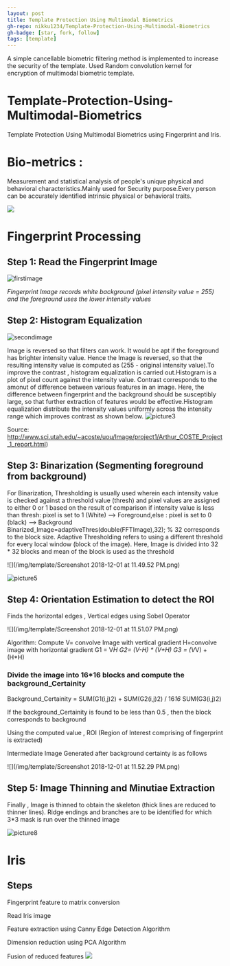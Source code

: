 ```yaml
---
layout: post
title: Template Protection Using Multimodal Biometrics
gh-repo: nikku1234/Template-Protection-Using-Multimodal-Biometrics
gh-badge: [star, fork, follow]
tags: [template]
---
```


A simple cancellable biometric filtering method is implemented to increase the security of the
template. Used Random convolution kernel for encryption of multimodal biometric template.

# Template-Protection-Using-Multimodal-Biometrics
Template Protection Using Multimodal Biometrics using Fingerprint and Iris.


# Bio-metrics :

Measurement and statistical analysis of people's unique physical and behavioral characteristics.Mainly used for Security purpose.Every person can be accurately identified intrinsic physical or behavioral traits.                                                                                                                                                                                                                                                                                                                                                                                                                                                                                                                       

![](/img/template/diagram.png)

# Fingerprint Processing

## Step 1: Read the Fingerprint Image
![firstimage](/img/template/Picture1.png)

*Fingerprint Image records white background (pixel intensity value = 255) and the foreground uses the lower intensity values*

## Step 2: Histogram Equalization
![secondimage](/img/template/Picture2.png)

Image is reversed so that filters can work. It would be apt if the foreground has brighter intensity value. Hence the Image is reversed, so that the resulting intensity value is computed as  (255 - original intensity value).To improve the contrast , histogram equalization is carried out.Histogram is a plot of pixel count against the intensity value. Contrast  corresponds to the amonut of difference between various features in an image. Here, the difference between fingerprint and the background should be susceptibly large, so that further extraction of features would be effective.Histogram equalization distribute the intensity values uniformly across the intensity range which improves contrast as shown below.
![picture3](/img/template/Picture3.png)

Source: http://www.sci.utah.edu/~acoste/uou/Image/project1/Arthur_COSTE_Project_1_report.html)

## Step 3: Binarization (Segmenting foreground from background)
For Binarization, Thresholding is usually used wherein each intensity value is checked against a threshold value (thresh) and pixel values are assigned to either 0 or 1 based on the result of comparison if intensity value is less than thresh: pixel is set to 1 (White) --> Foreground,else : pixel is set to 0 (black) --> Background
Binarized_Image=adaptiveThres(double(FFTImage),32); % 32 corresponds to the block size.
Adaptive Thresholding refers to using a different threshold for every local window (block of the image). Here, Image is divided into 32 * 32 blocks and mean of the block is used as the threshold

![](/img/template/Screenshot 2018-12-01 at 11.49.52 PM.png)

![picture5](/img/template/picture5.png)

## Step 4: Orientation Estimation to detect the ROI 
Finds the horizontal edges , Vertical edges using Sobel Operator

![](/img/template/Screenshot 2018-12-01 at 11.51.07 PM.png)

Algorithm:
Compute 
	V= convolve Image with vertical gradient
	H=convolve image with horizontal gradient
	G1 = V*H
	G2= (V-H) * (V+H)
	G3 = (V*V) + (H*H)
	
### Divide the image into 16*16 blocks and compute the background_Certainity
	
Background_Certainity =  SUM(G1(i,j)2) + SUM(G2(i,j)2) / 16*16* SUM(G3(i,j)2) 	

If the background_Certainity is found to be less than 0.5 , then the block corresponds to background

Using the computed value , ROI (Region of Interest comprising of fingerprint is extracted)

Intermediate Image Generated after background certainty is as follows

![](/img/template/Screenshot 2018-12-01 at 11.52.29 PM.png)

## Step 5: Image Thinning and Minutiae Extraction
Finally , Image is thinned to obtain the skeleton (thick lines are reduced to thinner lines). Ridge endings and branches are to be identified for which 3*3 mask is run over the thinned image 

![picture8](/img/template/picture8.png)


# Iris

## Steps

Fingerprint feature to matrix conversion

Read Iris image

Feature extraction using Canny Edge Detection Algorithm

Dimension reduction using PCA Algorithm

Fusion of reduced features
![](/img/template/image.png)


